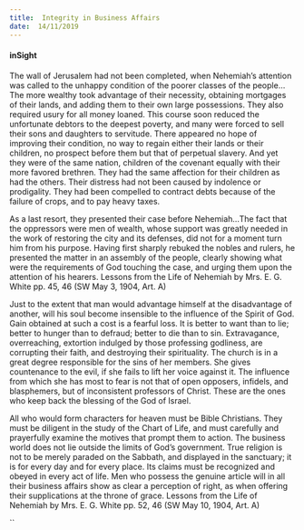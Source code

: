```yaml
---
title:  Integrity in Business Affairs
date:  14/11/2019
---
```


#### inSight

The wall of Jerusalem had not been completed, when Nehemiah’s attention was called to the unhappy condition of the poorer classes of the people…The more wealthy took advantage of their necessity, obtaining mortgages of their lands, and adding them to their own large possessions. They also required usury for all money loaned. This course soon reduced the unfortunate debtors to the deepest poverty, and many were forced to sell their sons and daughters to servitude. There appeared no hope of improving their condition, no way to regain either their lands or their children, no prospect before them but that of perpetual slavery. And yet they were of the same nation, children of the covenant equally with their more favored brethren. They had the same affection for their children as had the others. Their distress had not been caused by indolence or prodigality. They had been compelled to contract debts because of the failure of crops, and to pay heavy taxes.

As a last resort, they presented their case before Nehemiah…The fact that the oppressors were men of wealth, whose support was greatly needed in the work of restoring the city and its defenses, did not for a moment turn him from his purpose. Having first sharply rebuked the nobles and rulers, he presented the matter in an assembly of the people, clearly showing what were the requirements of God touching the case, and urging them upon the attention of his hearers. Lessons from the Life of Nehemiah by Mrs. E. G. White pp. 45, 46 (SW May 3, 1904, Art. A)

Just to the extent that man would advantage himself at the disadvantage of another, will his soul become insensible to the influence of the Spirit of God. Gain obtained at such a cost is a fearful loss. It is better to want than to lie; better to hunger than to defraud; better to die than to sin. Extravagance, overreaching, extortion indulged by those professing godliness, are corrupting their faith, and destroying their spirituality. The church is in a great degree responsible for the sins of her members. She gives countenance to the evil, if she fails to lift her voice against it. The influence from which she has most to fear is not that of open opposers, infidels, and blasphemers, but of inconsistent professors of Christ. These are the ones who keep back the blessing of the God of Israel.

All who would form characters for heaven must be Bible Christians. They must be diligent in the study of the Chart of Life, and must carefully and prayerfully examine the motives that prompt them to action. The business world does not lie outside the limits of God’s government. True religion is not to be merely paraded on the Sabbath, and displayed in the sanctuary; it is for every day and for every place. Its claims must be recognized and obeyed in every act of life. Men who possess the genuine article will in all their business affairs show as clear a perception of right, as when offering their supplications at the throne of grace. Lessons from the Life of Nehemiah by Mrs. E. G. White pp. 52, 46 (SW May 10, 1904, Art. A)

``